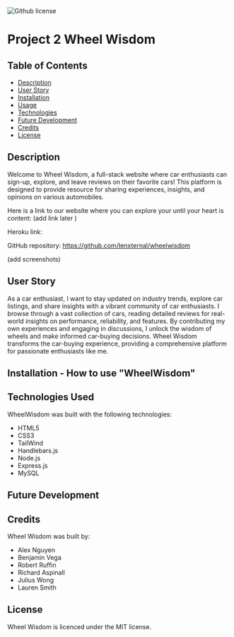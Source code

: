 ![Github license](https://img.shields.io/badge/license-MIT-blue.svg)


# Project 2 Wheel Wisdom

## Table of Contents

- [Description](#description)
- [User Story](#UserStory)
- [Installation](#installation)
- [Usage](#usage)
- [Technologies](#technologies)
- [Future Development](#futureDevelopment)
- [Credits](#credits)
- [License](#license)

## Description

Welcome to Wheel Wisdom, a full-stack website where car enthusiasts can sign-up, explore, and leave reviews on their favorite cars! This platform is designed to provide resource for sharing experiences, insights, and opinions on various automobiles.


Here is a link to our website where you can explore your until your heart is content: (add link later )


Heroku link: 

GitHub repository: https://github.com/Ienxternal/wheelwisdom


(add screenshots)

## User Story
As a car enthusiast, I want to stay updated on industry trends, explore car listings, and share insights with a vibrant community of car enthusiasts. I browse through a vast collection of cars, reading detailed reviews for real-world insights on performance, reliability, and features. By contributing my own experiences and engaging in discussions, I unlock the wisdom of wheels and make informed car-buying decisions. Wheel Wisdom transforms the car-buying experience, providing a comprehensive platform for passionate enthusiasts like me.


## Installation - How to use "WheelWisdom"




## Technologies Used 

WheelWisdom was built with the following technologies:

- HTML5
- CSS3
- TailWind
- Handlebars.js
- Node.js
- Express.js
- MySQL

## Future Development 



## Credits

Wheel Wisdom was built by:

- Alex Nguyen
- Benjamin Vega
- Robert Ruffin
- Richard Aspinall
- Julius Wong
- Lauren Smith


## License

Wheel Wisdom is licenced under the MIT license.


